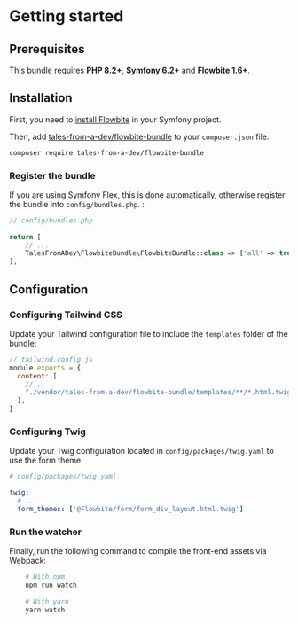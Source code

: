 # Getting started

## Prerequisites

This bundle requires **PHP 8.2+**, **Symfony 6.2+** and **Flowbite 1.6+**.

## Installation

First, you need to [install Flowbite](https://flowbite.com/docs/getting-started/symfony/) in your Symfony project.

Then, add [tales-from-a-dev/flowbite-bundle](https://packagist.org/packages/tales-from-a-dev/flowbite-bundle) 
to your ``composer.json`` file:

```bash
composer require tales-from-a-dev/flowbite-bundle
```

### Register the bundle

If you are using Symfony Flex, this is done automatically, otherwise register the bundle into `config/bundles.php`. :

```php
// config/bundles.php
    
return [
    // ...
    TalesFromADev\FlowbiteBundle\FlowbiteBundle::class => ['all' => true],
];
```

## Configuration

### Configuring Tailwind CSS

Update your Tailwind configuration file to include the `templates` folder of the bundle:

```js
// tailwind.config.js
module.exports = {
  content: [
    //...
    "./vendor/tales-from-a-dev/flowbite-bundle/templates/**/*.html.twig"
  ],
}
```

### Configuring Twig

Update your Twig configuration located in `config/packages/twig.yaml` to use the form theme:

```yaml
# config/packages/twig.yaml

twig:
  # ...
  form_themes: ['@Flowbite/form/form_div_layout.html.twig']
```

### Run the watcher

Finally, run the following command to compile the front-end assets via Webpack:

```bash
    # With npm
    npm run watch
    
    # With yarn
    yarn watch
```
